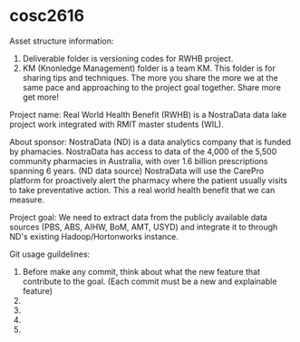 # cosc2616
Asset structure information:
1. Deliverable folder is versioning codes for RWHB project. 
2. KM (Knonledge Management) folder is a team KM. This folder is for sharing tips and techniques. The more you share the more we at the same pace and approaching to the project goal together. Share more get more!

Project name:
Real World Health Benefit (RWHB) is a NostraData data lake project work integrated with RMIT master students (WIL).

About sponsor: 
NostraData (ND) is a data analytics company that is funded by phamacies. 
NostraData has access to data of the 4,000 of the 5,500 community pharmacies in Australia, with over 1.6 billion prescriptions spanning 6 years. (ND data source)
NostraData will use the CarePro platform for proactively alert the pharmacy where the patient usually visits to take preventative action. This a real world health benefit that we can measure. 

Project goal:
We need to extract data from the publicly available data sources (PBS, ABS, AIHW, BoM, AMT, USYD) and integrate it to through ND's existing Hadoop/Hortonworks instance.

Git usage guildelines:
1. Before make any commit, think about what the new feature that contribute to the goal. (Each commit must be a new and explainable feature)
2. 
3. 
4. 
5. 
